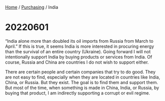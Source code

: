 <head>
    <link rel="stylesheet" type="text/css" media="all" href="/style.css">
</head>

[Home](/index.md) / [Purchasing](index.md) / India

# 20220601

“India alone more than doubled its oil imports from Russia from March to April.” If this is true, it seems India is more interested in procuring energy than the survival of an entire country (Ukraine). Going forward I will not intentionally support India by buying products or services from India. Of course, Russia and China are countries I do not wish to support either.

There are certain people and certain companies that try to do good. They are not easy to find, especially when they are located in countries like India, China, or Russia. But they exist. The goal is to find them and support them. But most of the time, when something is made in China, India, or Russia, by buying that product, I am indirectly supporting a corrupt or evil regime.
